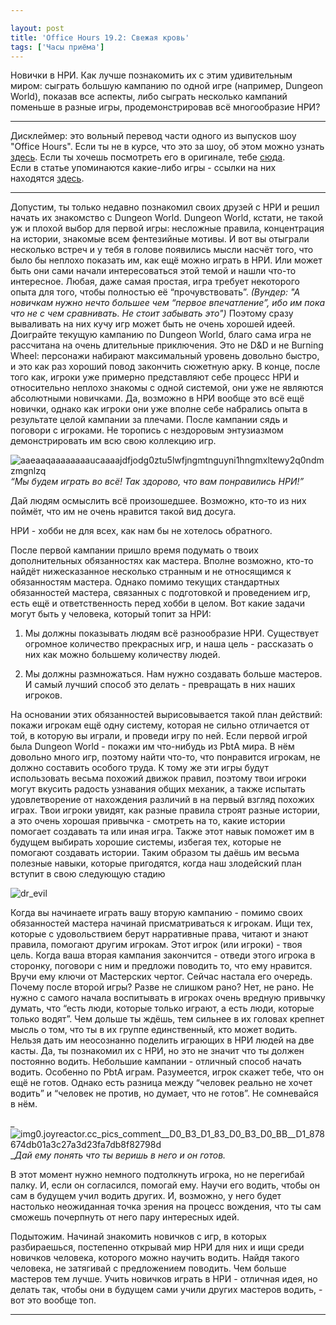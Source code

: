 ```yaml
---

layout: post
title: 'Office Hours 19.2: Свежая кровь'
tags: ['Часы приёма']
---
```


Новички в НРИ. Как лучше познакомить их с этим удивительным миром: сыграть большую кампанию по одной игре (например, Dungeon World), показав все аспекты, либо сыграть несколько кампаний поменьше в разные игры, продемонстрировав всё многообразие НРИ?



* * *





Дисклеймер: это вольный перевод части одного из выпусков шоу "Office Hours". Если ты не в курсе, что это за шоу, об этом можно узнать [здесь](https://wunderwaffla.wordpress.com/2017/03/21/что-за-office-hours/). Если ты хочешь посмотреть его в оригинале, тебе [сюда](https://www.youtube.com/playlist?list=PLAmPx8nWedFVGdrP2JmcYzdvZC8sWV5b4).  
Если в статье упоминаются какие-либо игры - ссылки на них находятся [здесь](https://rpgbasement.xyz/2017-07-08-o_o_b_s/).





* * *



Допустим, ты только недавно познакомил своих друзей с НРИ и решил начать их знакомство с Dungeon World. Dungeon World, кстати, не такой уж и плохой выбор для первой игры: несложные правила, концентрация на истории, знакомые всем фентезийные мотивы. И вот вы отыграли несколько встреч и у тебя в голове появились мысли насчёт того, что было бы неплохо показать им, как ещё можно играть в НРИ. Или может быть они сами начали интересоваться этой темой и нашли что-то интересное. Любая, даже самая простая, игра требует некоторого опыта для того, чтобы полностью её “прочувствовать”. _(Вундер: "А новичкам нужно нечто большее чем “первое впечатление”, ибо им пока что не с чем сравнивать. Не стоит забывать это")_ Поэтому сразу вываливать на них кучу игр может быть не очень хорошей идеей. Доиграйте текущую кампанию по Dungeon World, благо сама игра не рассчитана на очень длительные приключения. Это не D&D и не Burning Wheel: персонажи набирают максимальный уровень довольно быстро, и это как раз хороший повод закончить сюжетную арку. В конце, после того как, игроки уже примерно представляют себе процесс НРИ и относительно неплохо знакомы с одной системой, они уже не являются абсолютными новичками. Да, возможно в НРИ вообще это всё ещё новички, однако как игроки они уже вполне себе набрались опыта в результате целой кампании за плечами. После кампании сядь и поговори с игроками. Не торопись с нездоровым энтузиазмом демонстрировать им всю свою коллекцию игр.



![aaeaaqaaaaaaaaucaaaajdfjodg0ztu5lwfjngmtnguyni1hngmxltewy2q0ndmzmgnlzq](https://wunderwaffla.files.wordpress.com/2017/10/aaeaaqaaaaaaaaucaaaajdfjodg0ztu5lwfjngmtnguyni1hngmxltewy2q0ndmzmgnlzq.jpg)_“Мы будем играть во всё! Так здорово, что вам понравились НРИ!”_



Дай людям осмыслить всё произошедшее. Возможно, кто-то из них поймёт, что им не очень нравится такой вид досуга.



НРИ - хобби не для всех, как нам бы не хотелось обратного.



После первой кампании пришло время подумать о твоих дополнительных обязанностях как мастера. Вполне возможно, кто-то найдёт нижесказанное несколько странным и не относящимся к обязанностям мастера. Однако помимо текущих стандартных обязанностей мастера, связанных с подготовкой и проведением игр, есть ещё и ответственность перед хобби в целом. Вот какие задачи могут быть у человека, который топит за НРИ:




    
  1. Мы должны показывать людям всё разнообразие НРИ. Существует огромное количество прекрасных игр, и наша цель - рассказать о них как можно большему количеству людей.

    
  2. Мы должны размножаться. Нам нужно создавать больше мастеров. И самый лучший способ это делать - превращать в них наших игроков. 



На основании этих обязанностей вырисовывается такой план действий: покажи игрокам ещё одну систему, которая не сильно отличается от той, в которую вы играли, и проведи игру по ней. Если первой игрой была Dungeon World - покажи им что-нибудь из PbtA мира. В нём довольно много игр, поэтому найти что-то, что понравится игрокам, не должно составить особого труда. К тому же эти игры будут использовать весьма похожий движок правил, поэтому твои игроки могут вкусить радость узнавания общих механик, а также испытать удовлетворение от нахождения различий в на первый взгляд похожих играх. Твои игроки увидят, как разные правила строят разные истории, а это очень хорошая привычка - смотреть на то, какие истории помогает создавать та или иная игра. Также этот навык поможет им в будущем выбирать хорошие системы, избегая тех, которые не помогают создавать истории. Таким образом ты даёшь им весьма полезные навыки, которые пригодятся, когда наш злодейский план вступит в свою следующую стадию

![dr_evil](https://wunderwaffla.files.wordpress.com/2017/10/dr_evil.jpg)

Когда вы начинаете играть вашу вторую кампанию - помимо своих обязанностей мастера начинай присматриваться к игрокам. Ищи тех, которые с удовольствием берут нарративные права, читают и знают правила, помогают другим игрокам. Этот игрок (или игроки) - твоя цель. Когда ваша вторая кампания закончится - отведи этого игрока в сторонку, поговори с ним и предложи поводить то, что ему нравится. Вручи ему ключи от Мастерских чертог. Сейчас настала его очередь. Почему после второй игры? Разве не слишком рано? Нет, не рано. Не нужно с самого начала воспитывать в игроках очень вредную привычку думать, что “есть люди, которые только играют, а есть люди, которые только водят”. Чем дольше ты ждёшь, тем сильнее в их головах крепнет мысль о том, что ты в их группе единственный, кто может водить. Нельзя дать им неосознанно поделить играющих в НРИ людей на две касты. Да, ты познакомил их с НРИ, но это не значит что ты должен постоянно водить. Небольшие кампании - отличный способ начать водить. Особенно по PbtA играм. Разумеется, игрок скажет тебе, что он ещё не готов. Однако есть разница между “человек реально не хочет водить” и “человек не против, но думает, что не готов”. Не сомневайся в нём. 



_![img0.joyreactor.cc_pics_comment__D0_B3_D1_83_D0_B3_D0_BB__D1_878674db01a3c27a3d23fa7db8f82798d](https://wunderwaffla.files.wordpress.com/2017/10/img0-joyreactor-cc_pics_comment__d0_b3_d1_83_d0_b3_d0_bb__d1_878674db01a3c27a3d23fa7db8f82798d.jpeg)__Дай ему понять что ты веришь в него и он готов._



В этот момент нужно немного подтолкнуть игрока, но не перегибай палку. И, если он согласился, помогай ему. Научи его водить, чтобы он сам в будущем учил водить других. И, возможно, у него будет настолько неожиданная точка зрения на процесс вождения, что ты сам сможешь почерпнуть от него пару интересных идей. 

Подытожим. Начинай знакомить новичков с игр, в которых разбираешься, постепенно открывай мир НРИ для них и ищи среди новичков человека, которого можно научить водить. Найдя такого человека, не затягивай с предложением поводить. Чем больше мастеров тем лучше. Учить новичков играть в НРИ - отличная идея, но делать так, чтобы они в будущем сами учили других мастеров водить, - вот это вообще топ.



* * *











